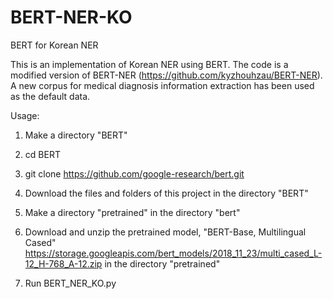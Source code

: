 # BERT-NER-KO
BERT for Korean NER

This is an implementation of Korean NER using BERT.
The code is a modified version of BERT-NER (https://github.com/kyzhouhzau/BERT-NER).
A new corpus for medical diagnosis information extraction has been used as the default data.

Usage:

1. Make a directory "BERT"

2. cd BERT

3. git clone https://github.com/google-research/bert.git

4. Download the files and folders of this project in the directory "BERT"

5. Make a directory "pretrained" in the directory "bert"

6. Download and unzip the pretrained model, "BERT-Base, Multilingual Cased" https://storage.googleapis.com/bert_models/2018_11_23/multi_cased_L-12_H-768_A-12.zip in the directory "pretrained"

7. Run BERT_NER_KO.py 

